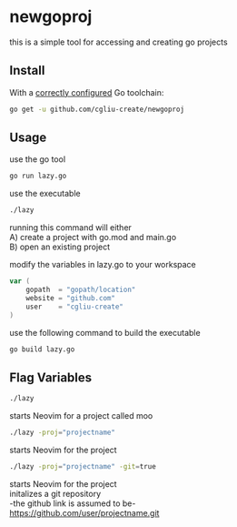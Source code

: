 # newgoproj
this is a simple tool for accessing and creating go projects

## Install

With a [correctly configured](https://golang.org/doc/install#testing) Go toolchain:
```bash
go get -u github.com/cgliu-create/newgoproj
```

## Usage
use the go tool
```bash
go run lazy.go
```
use the executable
```bash
./lazy
```
running this command will either  
A) create a project with go.mod and main.go  
B) open an existing project  

modify the variables in lazy.go to your workspace  
```go
var (
	gopath  = "gopath/location"
	website = "github.com"
	user    = "cgliu-create"
)
```
use the following command to build the executable  
```bash
go build lazy.go
```
## Flag Variables
```bash
./lazy
```
starts Neovim for a project called moo
```bash
./lazy -proj="projectname" 
```
starts Neovim for the project
```bash
./lazy -proj="projectname" -git=true
```
starts Neovim for the project  
initalizes a git repository  
-the github link is assumed to be-  
https://github.com/user/projectname.git  
